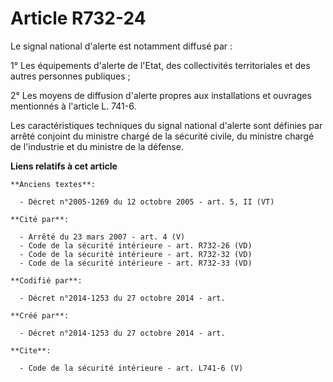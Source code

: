 # Article R732-24

Le signal national d'alerte est notamment diffusé par : 

1° Les équipements d'alerte de l'Etat, des collectivités territoriales et des autres personnes publiques ; 

2° Les moyens de diffusion d'alerte propres aux installations et ouvrages mentionnés à l'article L. 741-6. 

Les caractéristiques techniques du signal national d'alerte sont définies par arrêté conjoint du ministre chargé de la
sécurité civile, du ministre chargé de l'industrie et du ministre de la défense.

**Liens relatifs à cet article**

	**Anciens textes**:

	  - Décret n°2005-1269 du 12 octobre 2005 - art. 5, II (VT)

	**Cité par**:

	  - Arrêté du 23 mars 2007 - art. 4 (V)
	  - Code de la sécurité intérieure - art. R732-26 (VD)
	  - Code de la sécurité intérieure - art. R732-32 (VD)
	  - Code de la sécurité intérieure - art. R732-33 (VD)

	**Codifié par**:

	  - Décret n°2014-1253 du 27 octobre 2014 - art.

	**Créé par**:

	  - Décret n°2014-1253 du 27 octobre 2014 - art.

	**Cite**:

	  - Code de la sécurité intérieure - art. L741-6 (V)
